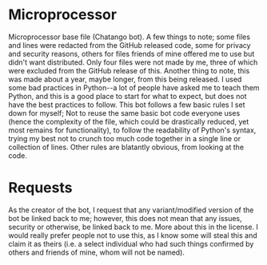# Microprocessor
Microprocessor base file (Chatango bot). A few things to note; some files and lines were redacted from the GitHub released code, some for privacy and security reasons, others for files friends of mine offered me to use but didn't want distributed. Only four files were not made by me, three of which were excluded from the GitHub release of this. Another thing to note, this was made about a year, maybe longer, from this being released. I used some bad practices in Python--a lot of people have asked me to teach them Python, and this is a good place to start for what to expect, but does not have the best practices to follow. This bot follows a few basic rules I set down for myself; Not to reuse the same basic bot code everyone uses (hence the complexity of the file, which could be drastically reduced, yet most remains for functionality), to follow the readability of Python's syntax, trying my best not to crunch too much code together in a single line or collection of lines. Other rules are blatantly obvious, from looking at the code.

# Requests
As the creator of the bot, I request that any variant/modified version of the bot be linked back to me; however, this does not mean that any issues, security or otherwise, be linked back to me. More about this in the license. I would really prefer people not to use this, as I know some will steal this and claim it as theirs (i.e. a select individual who had such things confirmed by others and friends of mine, whom will not be named).
